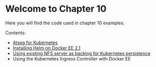 # Welcome to Chapter 10

Here you will find the code used in chapter 10 examples. 

Contents:

- [Atsea for Kubernetes](../master/chapter10/atsea-kube/README.md)
- [Installing Helm on Docker EE 2.1](../master/chapter10/Helm-DockerEE/README.md)
- [Using existing NFS server as backing for Kubernetes persistence](../master/chapter10/NFS/README.md)
- Using the Kubernetes Ingress Controller with Docker EE
